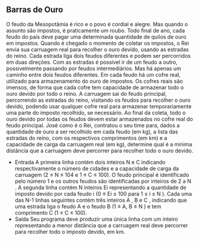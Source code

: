 ## Barras de Ouro

O feudo da Mesopotâmia é rico e o povo é cordial e alegre. Mas quando o
assunto são impostos, é praticamente um roubo. Todo final de ano, cada feudo
do país deve pagar uma determinada quantidade de quilos de ouro em impostos.
Quando é chegado o momento de coletar os impostos, o Rei envia sua carruagem
real para recolher o ouro devido, usando as estradas do reino.
Cada estrada liga dois feudos diferentes e podem ser percorridos em duas
direções. Com as estradas é possível ir de um feudo a outro, possivelmente
passando por feudos intermediários. Mas há apenas um caminho entre dois feudos
diferentes.
Em cada feudo há um cofre real, utilizado para armazenamento do ouro de
impostos. Os cofres reais são imensos, de forma que cada cofre tem capacidade
de armazenar todo o ouro devido por todo o reino. A carruagem sai do feudo
principal, percorrendo as estradas do reino, visitando os feudos para recolher
o ouro devido, podendo usar qualquer cofre real para armazenar temporariamente
uma parte do imposto recolhido, se necessário. Ao final da coleta, todo o ouro
devido por todas os feudos devem estar armazenados no cofre real do feudo
principal.
José como é o Rei, contratou o seu time para, dados a quantidade de ouro a ser
recolhido em cada feudo (em kg), a lista das estradas do reino, com os
respectivos comprimentos (em km) e a capacidade de carga da carruagem real
(em kg), determine qual é a mínima distância que a carruagem deve percorrer
para recolher todo o ouro devido.
- Entrada
A primeira linha contém dois inteiros N e C indicando respectivamente o número
de cidades e a capacidade de carga da carruagem (2 ≤ N ≤ 104 e 1 ≤ C ≤ 100). O
feudo principal é identificado pelo número 1 e os outros feudos são identificadas por inteiros de 2 a N . A segunda linha contém N inteiros Ei representando a quantidade de imposto devido por cada feudo i (0 ≤ Ei ≤ 100 para 1 ≤ i ≤ N ). Cada uma das N-1 linhas seguintes contém três inteiros A , B e C , indicando que uma estrada liga o feudo A e o feudo B (1 ≤ A, B ≤ N ) e tem comprimento C (1 ≤ C ≤ 100).
- Saída
Seu programa deve produzir uma única linha com um inteiro representando a menor
distância que a carruagem real deve percorrer para recolher todo o imposto
devido, em km.
